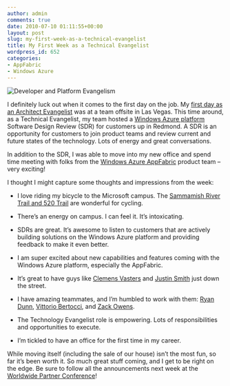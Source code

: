 ```yaml
---
author: admin
comments: true
date: 2010-07-10 01:11:55+00:00
layout: post
slug: my-first-week-as-a-technical-evangelist
title: My First Week as a Technical Evangelist
wordpress_id: 652
categories:
- AppFabric
- Windows Azure
---
```


![Developer and Platform Evangelism](https://wadewegner.blob.core.windows.net/wordpress/2010/07/deplogo2.png) 

I definitely luck out when it comes to the first day on the job. My [first day as an Architect Evangelist](http://www.wadewegner.com/2008/02/my-new-job-architect-evangelist-for-microsoft/) was at a team offsite in Las Vegas. This time around, as a Technical Evangelist, my team hosted a [Windows Azure platform](http://www.microsoft.com/windowsazure/) Software Design Review (SDR) for customers up in Redmond. A SDR is an opportunity for customers to join product teams and review current and future states of the technology. Lots of energy and great conversations.

 

In addition to the SDR, I was able to move into my new office and spend time meeting with folks from the [Windows Azure AppFabric](http://www.microsoft.com/windowsazure/appfabric/) product team – very exciting!

 

I thought I might capture some thoughts and impressions from the week:

 

  
  * I love riding my bicycle to the Microsoft campus. The [Sammamish River Trail and 520 Trail](http://maps.google.com/maps?f=d&source=s_d&saddr=NE+90th+St&daddr=157th+Ave+NE&hl=en&geocode=FY6S1wIdAmi4-A%3BFbrx1gIdTm-4-A&mra=ls&dirflg=b&sll=47.643244,-122.131877&sspn=0.021541,0.043559&ie=UTF8&z=14&lci=bike) are wonderful for cycling.
   
  * There’s an energy on campus. I can feel it. It’s intoxicating.
   
  * SDRs are great. It’s awesome to listen to customers that are actively building solutions on the Windows Azure platform and providing feedback to make it even better. 
   
  * I am super excited about new capabilities and features coming with the Windows Azure platform, especially the AppFabric.
   
  * It’s great to have guys like [Clemens Vasters](http://vasters.com/clemensv/) and [Justin Smith](http://blogs.msdn.com/b/justinjsmith/) just down the street.
   
  * I have amazing teammates, and I’m humbled to work with them: [Ryan Dunn](http://dunnry.com/blog/), [Vittorio Bertocci](http://blogs.msdn.com/b/vbertocci/), and [Zack Owens](http://english.zachskylesowens.net/).
   
  * The Technology Evangelist role is empowering. Lots of responsibilities and opportunities to execute.
   
  * I’m tickled to have an office for the first time in my career.
 

While moving itself (including the sale of our house) isn’t the most fun, so far it’s been worth it. So much great stuff coming, and I get to be right on the edge. Be sure to follow all the announcements next week at the [Worldwide Partner Conference](http://digitalwpc.com/)!
